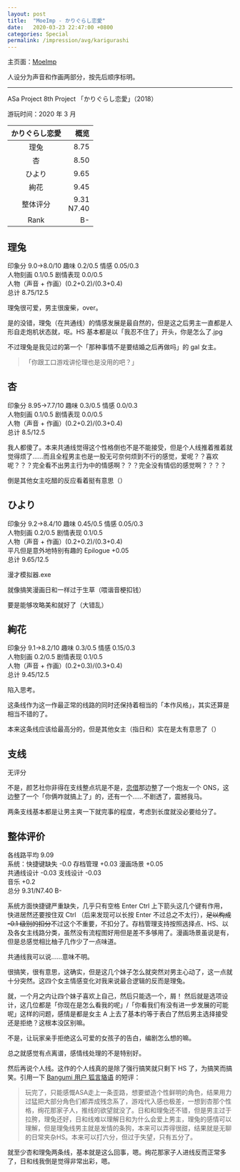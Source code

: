 ```yaml
---
layout: post
title:  "MoeImp - かりぐらし恋愛"
date:   2020-03-23 22:47:00 +0800
categories: Special
permalink: /impression/avg/karigurashi
---
```


主页面：[MoeImp](http://yoro.xyz/impression/avg)

人设分为声音和作画两部分，按先后顺序标明。

---

ASa Project 8th Project 「かりぐらし恋愛」（2018）

游玩时间：2020 年 3 月

| かりぐらし恋愛 | 概览 |
| :---------------: |---: |
| 理兔 | 8.75 |
| 杏 | 8.50 |
| ひより | 9.65 |
| 絢花 | 9.45 |
| 整体评分 |9.31<br />N7.40|
| Rank |B-|

## 理兔

印象分 9.0→8.0/10 趣味 0.2/0.5 情感 0.05/0.3<br />
人物刻画 0.1/0.5 剧情表现 0.0/0.5<br />
人物（声音 + 作画）(0.2+0.2)/(0.3+0.4)<br />
总计 8.75/12.5

理兔很可爱，男主很废柴，over。

是的没错，理兔（在共通线）的情感发展是最自然的，但是这之后男主一直都是人形自走炮机状态就，呕。HS 基本都是以「我忍不住了」开头，你是怎么了.jpg

不过理兔是我见过的第一个「那种事情不是要结婚之后再做吗」的 gal 女主。

> 「你跟工口游戏讲伦理也是没用的吧？」

## 杏

印象分 8.95→7.7/10 趣味 0.3/0.5 情感 0.0/0.3<br />
人物刻画 0.1/0.5 剧情表现 0.0/0.5<br />
人物（声音 + 作画）(0.2+0.2)/(0.3+0.4)<br />
总计 8.5/12.5

我人都傻了。本来共通线觉得这个性格倒也不是不能接受，但是个人线推着推着就觉得烦了……而且全程男主也是一股无可奈何烦到不行的感觉，爱呢？？喜欢呢？？？完全看不出男主行为中的情感啊？？？完全没有情侣的感觉啊？？？？

倒是其他女主吃醋的反应看着挺有意思（）

## ひより

印象分 9.2→8.4/10 趣味 0.45/0.5 情感 0.05/0.3<br />
人物刻画 0.2/0.5 剧情表现 0.1/0.5 <br />
人物（声音 + 作画）(0.2+0.2)/(0.3+0.4)<br />
平凡但是意外地特别有趣的 Epilogue +0.05<br />
总计 9.65/12.5

漫才模拟器.exe

就像搞笑漫画日和一样过于生草（喂谐音梗扣钱）

要是能够攻略美和就好了（大错乱）

## 絢花

印象分 9.1→8.2/10 趣味 0.3/0.5 情感 0.15/0.3<br />
人物刻画 0.2/0.5 剧情表现 0.1/0.5<br />
人物（声音 + 作画）(0.2+0.3)/(0.3+0.4)<br />
总计 9.45/12.5

陷入思考。

这条线作为这一作最正常的线路的同时还保持着相当的「本作风格」，其实还算是相当不错的了。

本来这条线应该给最高分的，但是其他女主（指日和）实在是太有意思了（）

## 支线

无评分

不是，颜艺社你非得在支线整点坑是不是，[恋借](http://yoro.xyz/impression/avg/renaikari)那边整了一个炮友一个 ONS，这边整了一个「你俩咋就搞上了」的，还有一个……不剧透了，震撼我马。

两条支线基本都是让男主爽一下就完事的程度，考虑到长度就没必要给分了。

## 整体评价

各线路平均 9.09<br />
系统：快捷键缺失 -0.0 存档管理 +0.03 漫画场景 +0.05<br />
共通线设计 -0.03 支线设计 -0.03<br />
音乐 +0.2<br />
总分 9.31/N7.40 B-

系统方面快捷键严重缺失，几乎只有空格 Enter Ctrl 上下箭头这几个键有作用，快进居然还要按住双 Ctrl （后来发现可以长按 Enter 不过总之不太行），~~足以构成 -0.1 级别的扣分~~不过这个不重要，不扣分了。存档管理支持按照选择点、HS、以及各女主线路分类，虽然没有流程图好用但是差不多够用了。漫画场景虽说是有，但是总感觉相比柚子几作少了一点味道。

共通线我可以说……意味不明。

很搞笑，很有意思，这确实，但是这几个妹子怎么就突然对男主心动了，这一点就十分突然。这四个女主情感变化对我来说最合逻辑的反而是理兔。

就，一个月之内让四个妹子喜欢上自己，然后只能选一个，屑！
然后就是选项设计，这几位都是「你现在是怎么看我的呢」/「你看我们有没有进一步发展的可能呢」这样的问题，感情是都是女主 A 上去了基本约等于表白了然后男主选择接受还是拒绝？这根本没区别嘛。

不是，让玩家亲手拒绝这么可爱的女孩子的告白，编剧怎么想的嘛。

总之就感觉有点离谱，感情线处理的不是特别好。

然后再说个人线。这作的个人线真的是除了强行搞笑就只剩下 HS 了，为搞笑而搞笑。引用一下 [Bangumi 用户 狐言貉语](http://bgm.tv/user/340001) 的短评：

> 玩完了，只能感慨ASA走上一条歪路，想要塑造个性鲜明的角色，结果用力过猛把大部分角色们都弄成残念系了，游戏代入感也极差，一想到杏那个性格，绚花那家子人，推线的欲望就没了。日和和理兔还不错，但是男主过于拉胯，理兔还好，日和线难以理解日和为什么会爱上男主，理兔的感情可以理解，但是理兔线男主就是发情的条狗，本来可以弄得很甜，结果就是无聊的日常夹杂HS。本来可以打六分，但过于失望，只有五分了。

就至少杏和理兔两条线，基本就是这么回事，嗯。绚花那家子人进线反而正常多了，日和线我倒是觉得非常出彩，嗯。
